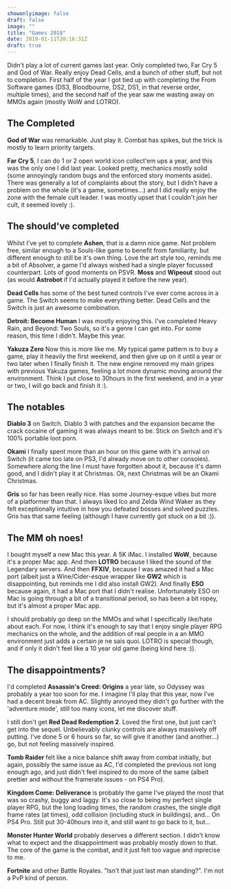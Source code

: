 ```yaml
---
showonlyimage: false
draft: false
image: ""
title: "Games 2018"
date: 2019-01-11T20:16:31Z
draft: true
---
```

Didn't play a lot of current games last year. Only completed two, Far Cry 5 and God of War. Really enjoy Dead Cells, and a bunch of other stuff, but not to completion. First half of the year I got tied up with completing the From Software games (DS3, Bloodbourne, DS2, DS1, in that reverse order, multiple times), and the second half of the year saw me wasting away on MMOs again (mostly WoW and LOTRO).
<!--more-->
## The Completed
**God of War** was remarkable. Just play it. Combat has spikes, but the trick is mostly to learn priority targets.

**Far Cry 5**, I can do 1 or 2 open world icon collect'em ups a year, and this was the only one I did last year. Looked pretty, mechanics mostly solid (some annoyingly random bugs and the enforced story moments aside). There was generally a lot of complaints about the story, but I didn't have a problem on the whole (it's a game, sometimes...) and I did really enjoy the zone with the female cult leader. I was mostly upset that I couldn't join her cult, it seemed lovely :).

## The should've completed
Whilst I've yet to complete **Ashen**, that is a damn nice game. Not problem free, similar enough to a Souls-like game to benefit from familiarity, but different enough to still be it's own thing. Love the art style too, reminds me a bit of Absolver, a game I'd always wished had a single player focussed counterpart.
Lots of good moments on PSVR. **Moss** and **Wipeout** stood out (as would **Astrobot** if I'd actually played it before the new year).

**Dead Cells** has some of the best tuned controls I've ever come across in a game. The Switch seems to make everything better. Dead Cells and the Switch is just an awesome combination.

**Detroit: Become Human** I was mostly enjoying this. I've completed Heavy Rain, and Beyond: Two Souls, so it's a genre I can get into. For some reason, this time I didn't. Maybe this year.

**Yakuza Zero** Now this is more like me. My typical game pattern is to buy a game, play it heavily the first weekend, and then give up on it until a year or two later when I finally finish it. The new engine removed my main gripes with previous Yakuza games, feeling a lot more dynamic moving around the environment. Think I put close to 30hours in the first weekend, and in a year or two, I will go back and finish it :).

## The notables
**Diablo 3** on Switch. Diablo 3 with patches and the expansion became the crack cocaine of gaming it was always meant to be. Stick on Switch and it's 100% portable loot porn.

**Okami** I finally spent more than an hour on this game with it's arrival on Switch (it came too late on PS3, I'd already move on to other consoles). Somewhere along the line I must have forgotten about it, because it's damn good, and I didn't play it at Christmas. Ok, next Christmas will be an Okami Christmas.

**Gris** so far has been really nice. Has some Journey-esque vibes but more of a platformer than that. I always liked Ico and Zelda Wind Waker as they felt exceptionally intuitive in how you defeated bosses and solved puzzles. Gris has that same feeling (although I have currently got stuck on a bit :)).

## The MM oh noes!
I bought myself a new Mac this year. A 5K iMac. I installed **WoW**, because it's a proper Mac app. And then **LOTRO** because I liked the sound of the Legendary servers. And then **FFXIV**, because I was amazed it had a Mac port (albeit just a Wine/Cider-esque wrapper like **GW2** which is disappointing, but reminds me I did also install GW2). And finally **ESO** because again, it had a Mac port that I didn't realise. Unfortunately ESO on Mac is going through a bit of a transitional period, so has been a bit ropey, but it's almost a proper Mac app.

I should probably go deep on the MMOs and what I specifically like/hate about each. For now, I think it's enough to say that I enjoy single player RPG mechanics on the whole, and the addition of real people in a an MMO environment just adds a certain je ne sais quoi. LOTRO is special though, and if only it didn't feel like a 10 year old game (being kind here :)).

## The disappointments?
I'd completed **Assassin's Creed: Origins** a year late, so Odyssey was probably a year too soon for me. I imagine I'll play that this year, now I've had a decent break from AC. Slightly annoyed they didn't go further with the 'adventure mode', still too many icons, let me discover stuff.

I still don't get **Red Dead Redemption 2**. Loved the first one, but just can't get into the sequel. Unbelievably clunky controls are always massively off putting. I've done 5 or 6 hours so far, so will give it another (and another...) go, but not feeling massively inspired.

**Tomb Raider** felt like a nice balance shift away from combat initially, but again, possibly the same issue as AC, I'd completed the previous not long enough ago, and just didn't feel inspired to do more of the same (albeit prettier and without the framerate issues - on PS4 Pro).

**Kingdom Come: Deliverance** is probably the game I've played the most that was so crashy, buggy and laggy. It's so close to being my perfect single player RPG, but the long loading times, the random crashes, the single digit frame rates (at times), odd collision (including stuck in buildings), and... On PS4 Pro. Still put 30-40hours into it, and still want to go back to it, but...

**Monster Hunter World** probably deserves a different section. I didn't know what to expect and the disappointment was probably mostly down to that. The core of the game is the combat, and it just felt too vague and inprecise to me. 

**Fortnite** and other Battle Royales. "Isn't that just last man standing?". I'm not a PvP kind of person.
